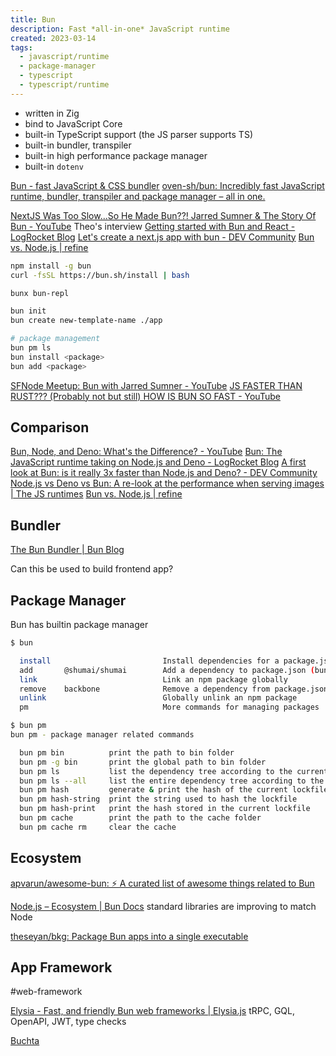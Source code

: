 ```yaml
---
title: Bun
description: Fast *all-in-one* JavaScript runtime
created: 2023-03-14
tags:
  - javascript/runtime
  - package-manager
  - typescript
  - typescript/runtime
---
```


- written in Zig
- bind to JavaScript Core
- built-in TypeScript support (the JS parser supports TS)
- built-in bundler, transpiler
- built-in high performance package manager
- built-in `dotenv`

[Bun - fast JavaScript & CSS bundler](https://bun.sh/)
[oven-sh/bun: Incredibly fast JavaScript runtime, bundler, transpiler and package manager – all in one.](https://github.com/oven-sh/bun)

[NextJS Was Too Slow...So He Made Bun??! Jarred Sumner & The Story Of Bun - YouTube](https://www.youtube.com/watch?v=rL4qpniIR7o) Theo's interview
[Getting started with Bun and React - LogRocket Blog](https://blog.logrocket.com/getting-started-bun-react/)
[Let's create a next.js app with bun - DEV Community](https://dev.to/ashirbadgudu/lets-create-a-nextjs-app-with-bun-48l6)
[Bun vs. Node.js | refine](https://refine.dev/blog/bun-js-vs-node/)

```sh
npm install -g bun
curl -fsSL https://bun.sh/install | bash

bunx bun-repl

bun init
bun create new-template-name ./app

# package management
bun pm ls
bun install <package>
bun add <package>
```

[SFNode Meetup: Bun with Jarred Sumner - YouTube](https://www.youtube.com/watch?v=eF48Ar-JjT8)
[JS FASTER THAN RUST??? (Probably not but still) HOW IS BUN SO FAST - YouTube](https://www.youtube.com/watch?v=Rp5yvwX7orE)

## Comparison

[Bun, Node, and Deno: What's the Difference? - YouTube](https://www.youtube.com/watch?v=ApRGWUpW9wg)
[Bun: The JavaScript runtime taking on Node.js and Deno - LogRocket Blog](https://blog.logrocket.com/bun-javascript-runtime-taking-node-js-deno/)
[A first look at Bun: is it really 3x faster than Node.js and Deno? - DEV Community](https://dev.to/builderio/a-first-look-at-bun-is-it-really-3x-faster-than-nodejs-and-deno-45od)
[Node.js vs Deno vs Bun: A re-look at the performance when serving images | The JS runtimes](https://medium.com/deno-the-complete-reference/node-js-vs-deno-vs-bun-a-re-look-at-the-performance-when-serving-images-87a972c9257)
[Bun vs. Node.js | refine](https://refine.dev/blog/bun-js-vs-node/)

## Bundler

[The Bun Bundler | Bun Blog](https://bun.sh/blog/bun-bundler)

Can this be used to build frontend app?

## Package Manager

Bun has builtin package manager

```sh
$ bun

  install                         Install dependencies for a package.json (bun i)
  add       @shumai/shumai        Add a dependency to package.json (bun a)
  link                            Link an npm package globally
  remove    backbone              Remove a dependency from package.json (bun rm)
  unlink                          Globally unlink an npm package
  pm                              More commands for managing packages

$ bun pm
bun pm - package manager related commands

  bun pm bin          print the path to bin folder
  bun pm -g bin       print the global path to bin folder
  bun pm ls           list the dependency tree according to the current lockfile
  bun pm ls --all     list the entire dependency tree according to the current lockfile
  bun pm hash         generate & print the hash of the current lockfile
  bun pm hash-string  print the string used to hash the lockfile
  bun pm hash-print   print the hash stored in the current lockfile
  bun pm cache        print the path to the cache folder
  bun pm cache rm     clear the cache
```

## Ecosystem

[apvarun/awesome-bun: ⚡️ A curated list of awesome things related to Bun](https://github.com/apvarun/awesome-bun)

[Node.js – Ecosystem | Bun Docs](https://bun.sh/docs/ecosystem/nodejs) standard libraries are improving to match Node

[theseyan/bkg: Package Bun apps into a single executable](https://github.com/theseyan/bkg)

## App Framework

#web-framework

[Elysia - Fast, and friendly Bun web frameworks | Elysia.js](https://elysiajs.com/) tRPC, GQL, OpenAPI, JWT, type checks

[Buchta](https://buchtajs.com/)
